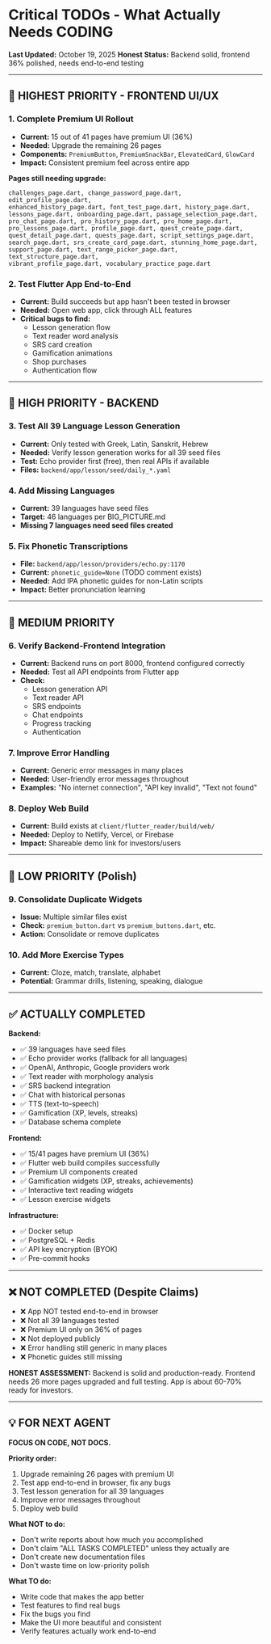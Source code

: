 # Critical TODOs - What Actually Needs CODING

**Last Updated:** October 19, 2025
**Honest Status:** Backend solid, frontend 36% polished, needs end-to-end testing

---

## 🎯 HIGHEST PRIORITY - FRONTEND UI/UX

### 1. **Complete Premium UI Rollout**
- **Current:** 15 out of 41 pages have premium UI (36%)
- **Needed:** Upgrade the remaining 26 pages
- **Components:** `PremiumButton`, `PremiumSnackBar`, `ElevatedCard`, `GlowCard`
- **Impact:** Consistent premium feel across entire app

**Pages still needing upgrade:**
```
challenges_page.dart, change_password_page.dart, edit_profile_page.dart,
enhanced_history_page.dart, font_test_page.dart, history_page.dart,
lessons_page.dart, onboarding_page.dart, passage_selection_page.dart,
pro_chat_page.dart, pro_history_page.dart, pro_home_page.dart,
pro_lessons_page.dart, profile_page.dart, quest_create_page.dart,
quest_detail_page.dart, quests_page.dart, script_settings_page.dart,
search_page.dart, srs_create_card_page.dart, stunning_home_page.dart,
support_page.dart, text_range_picker_page.dart, text_structure_page.dart,
vibrant_profile_page.dart, vocabulary_practice_page.dart
```

### 2. **Test Flutter App End-to-End**
- **Current:** Build succeeds but app hasn't been tested in browser
- **Needed:** Open web app, click through ALL features
- **Critical bugs to find:**
  - Lesson generation flow
  - Text reader word analysis
  - SRS card creation
  - Gamification animations
  - Shop purchases
  - Authentication flow

---

## 🔧 HIGH PRIORITY - BACKEND

### 3. **Test All 39 Language Lesson Generation**
- **Current:** Only tested with Greek, Latin, Sanskrit, Hebrew
- **Needed:** Verify lesson generation works for all 39 seed files
- **Test:** Echo provider first (free), then real APIs if available
- **Files:** `backend/app/lesson/seed/daily_*.yaml`

### 4. **Add Missing Languages**
- **Current:** 39 languages have seed files
- **Target:** 46 languages per BIG_PICTURE.md
- **Missing 7 languages need seed files created**

### 5. **Fix Phonetic Transcriptions**
- **File:** `backend/app/lesson/providers/echo.py:1170`
- **Current:** `phonetic_guide=None` (TODO comment exists)
- **Needed:** Add IPA phonetic guides for non-Latin scripts
- **Impact:** Better pronunciation learning

---

## 📱 MEDIUM PRIORITY

### 6. **Verify Backend-Frontend Integration**
- **Current:** Backend runs on port 8000, frontend configured correctly
- **Needed:** Test all API endpoints from Flutter app
- **Check:**
  - Lesson generation API
  - Text reader API
  - SRS endpoints
  - Chat endpoints
  - Progress tracking
  - Authentication

### 7. **Improve Error Handling**
- **Current:** Generic error messages in many places
- **Needed:** User-friendly error messages throughout
- **Examples:** "No internet connection", "API key invalid", "Text not found"

### 8. **Deploy Web Build**
- **Current:** Build exists at `client/flutter_reader/build/web/`
- **Needed:** Deploy to Netlify, Vercel, or Firebase
- **Impact:** Shareable demo link for investors/users

---

## 🧹 LOW PRIORITY (Polish)

### 9. **Consolidate Duplicate Widgets**
- **Issue:** Multiple similar files exist
- **Check:** `premium_button.dart` vs `premium_buttons.dart`, etc.
- **Action:** Consolidate or remove duplicates

### 10. **Add More Exercise Types**
- **Current:** Cloze, match, translate, alphabet
- **Potential:** Grammar drills, listening, speaking, dialogue

---

## ✅ ACTUALLY COMPLETED

**Backend:**
- ✅ 39 languages have seed files
- ✅ Echo provider works (fallback for all languages)
- ✅ OpenAI, Anthropic, Google providers work
- ✅ Text reader with morphology analysis
- ✅ SRS backend integration
- ✅ Chat with historical personas
- ✅ TTS (text-to-speech)
- ✅ Gamification (XP, levels, streaks)
- ✅ Database schema complete

**Frontend:**
- ✅ 15/41 pages have premium UI (36%)
- ✅ Flutter web build compiles successfully
- ✅ Premium UI components created
- ✅ Gamification widgets (XP, streaks, achievements)
- ✅ Interactive text reading widgets
- ✅ Lesson exercise widgets

**Infrastructure:**
- ✅ Docker setup
- ✅ PostgreSQL + Redis
- ✅ API key encryption (BYOK)
- ✅ Pre-commit hooks

---

## ❌ NOT COMPLETED (Despite Claims)

- ❌ App NOT tested end-to-end in browser
- ❌ Not all 39 languages tested
- ❌ Premium UI only on 36% of pages
- ❌ Not deployed publicly
- ❌ Error handling still generic in many places
- ❌ Phonetic guides still missing

**HONEST ASSESSMENT:** Backend is solid and production-ready. Frontend needs 26 more pages upgraded and full testing. App is about 60-70% ready for investors.

---

## 💡 FOR NEXT AGENT

**FOCUS ON CODE, NOT DOCS.**

**Priority order:**
1. Upgrade remaining 26 pages with premium UI
2. Test app end-to-end in browser, fix any bugs
3. Test lesson generation for all 39 languages
4. Improve error messages throughout
5. Deploy web build

**What NOT to do:**
- Don't write reports about how much you accomplished
- Don't claim "ALL TASKS COMPLETED" unless they actually are
- Don't create new documentation files
- Don't waste time on low-priority polish

**What TO do:**
- Write code that makes the app better
- Test features to find real bugs
- Fix the bugs you find
- Make the UI more beautiful and consistent
- Verify features actually work end-to-end
